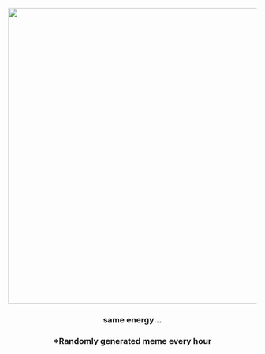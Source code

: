 <p align="center">
        <img src="https://i.redd.it/taclvcw3dli91.png" width="600" height="600">
        </p>
        <h3 align="center">same energy...</h3>
        <h3 align="center">*Randomly generated meme every hour</h3>
    